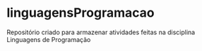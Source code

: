 # linguagensProgramacao
Repositório criado para armazenar atividades feitas na disciplina Linguagens de Programação
